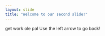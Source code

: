 ```yaml
---
layout: slide
title: "Welcome to our second slide!"
---
```

get work ole pal
Use the left arrow to go back!

